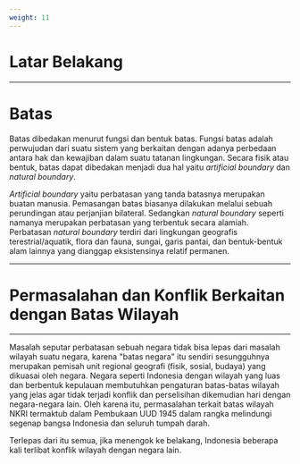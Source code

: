 ```yaml
---
weight: 11
---
```


# Latar Belakang

---

# Batas
Batas dibedakan menurut fungsi dan bentuk batas. Fungsi batas adalah perwujudan dari suatu sistem yang berkaitan dengan adanya perbedaan antara hak dan kewajiban dalam suatu tatanan lingkungan. Secara fisik atau bentuk, batas dapat dibedakan menjadi dua hal yaitu *artificial boundary* dan *natural boundary*.

*Artificial boundary* yaitu perbatasan yang tanda batasnya merupakan buatan manusia. Pemasangan batas biasanya dilakukan melalui sebuah perundingan atau perjanjian bilateral. Sedangkan *natural boundary* seperti namanya merupakan perbatasan yang terbentuk secara alamiah. Perbatasan *natural boundary* terdiri dari lingkungan geografis terestrial/aquatik, flora dan fauna, sungai, garis pantai, dan bentuk-bentuk alam lainnya yang dianggap eksistensinya relatif permanen.

---

# Permasalahan dan Konflik Berkaitan dengan Batas Wilayah

---

Masalah seputar perbatasan sebuah negara tidak bisa lepas dari masalah wilayah suatu negara, karena "batas negara" itu sendiri sesungguhnya merupakan pemisah unit regional geografi (fisik, sosial, budaya) yang dikuasai oleh negara. Negara seperti Indonesia dengan wilayah yang luas dan berbentuk kepulauan membutuhkan pengaturan batas-batas wilayah yang jelas agar tidak terjadi konflik dan perselisihan dikemudian hari dengan negara-negara lain. Oleh karena itu, permasalahan terkait batas wilayah NKRI termaktub dalam Pembukaan UUD 1945 dalam rangka melindungi segenap bangsa Indonesia dan seluruh tumpah darah.

Terlepas dari itu semua, jika menengok ke belakang, Indonesia beberapa kali terlibat konflik wilayah dengan negara lain.